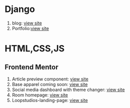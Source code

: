 <h1>Django</h1>
<ol>
<li>blog: <a href="http://srivarshan12.pythonanywhere.com">view site</a></li>
<li>Portfolio:<a href="http://srivarshan13.pythonanywhere.com">view site</a></li>
</ol>
  
  
<h1>HTML,CSS,JS</h1>
<h2>Frontend Mentor</h2>
<ol>
<li>Article preview component: <a href="https://srivarshan12.github.io/webdev/article-preview-component-master/">view site</a></li>
<li>Base apparel coming soon:   <a href="https://myprojects-n06lu5ylf.vercel.app/">view site</a></li>
<li>Social media dashboard with theme changer:  <a href="https://theme-switcher-n1yl9fm5q.vercel.app/">view site</a></li>
<li>Room homepage: <a href="https://roomhomepage-rosy.vercel.app/">view site</a></li>
<li>Loopstudios-landing-page: <a href="https://srivarshan12.github.io/webdev//loopstudios-landing-page-main/">view site</a></li>
</ol>
